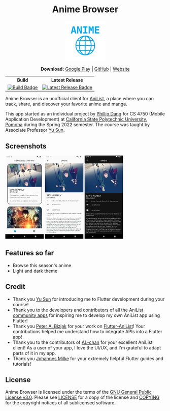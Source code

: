 <h1 align="center">Anime Browser</h1>

<p align="center">
  <a href="https://www.animebrowser.org/"><img alt="Anime Browser Logo" src="assets/icon/icon.png" width="25%"></a>
</p>

<p align="center">
  <b>Download:</b>
  <a href="https://play.google.com/store/apps/details?id=com.philripd.animebrowser">Google Play</a> |
  <a href="https://github.com/philripd/anime-browser/releases">GitHub</a> |
  <a href="https://www.animebrowser.org/">Website</a>
</p>

<div align="center">
  <table>
    <tr>
      <th>Build</th>
      <th>Latest Release</th>
    </tr>
    <tr>
      <td><a href="https://github.com/philripd/anime-browser/actions/workflows/build_push.yml"><img src="https://github.com/philripd/anime-browser/actions/workflows/build_push.yml/badge.svg?branch=main" alt="Build Badge"></a></td>
      <td><a href="https://github.com/philripd/anime-browser/releases"><img src="https://img.shields.io/github/release/philripd/anime-browser.svg?maxAge=3600&label=download" alt="Latest Release Badge"></a></td>
    </tr>
  </table>
</div>



Anime Browser is an unofficial client for [AniList](https://anilist.co/), a place where you can track, share, and discover your favorite anime and manga.

This app started as an individual project by [Phillip Dang](https://github.com/philripd/) for CS 4750 (Mobile Application Development) at [California State Polytechnic University, Pomona](https://www.cpp.edu/) during the Spring 2022 semester. The course was taught by Associate Professor [Yu Sun](https://github.com/sunyu912/).

## Screenshots
<img alt="Seasonal Anime Overview" src="assets/android/screenshots/v1.0.0/phone/seasonal-anime-overview-light.png" width="24%" ></a> <img alt="Media Details (Light Theme)" src="assets/android/screenshots/v1.0.0/phone/media-details-light.png" width="24%" ></a> <img alt="Media Details (Dark)" src="assets/android/screenshots/v1.0.0/phone/media-details-dark.png" width="24%" ></a>

## Features so far
- Browse this season's anime
- Light and dark theme

## Credit

- Thank you [Yu Sun](https://github.com/sunyu912/) for introducing me to Flutter development during your course!
- Thank you to the developers and contributors of all the AniList [community apps](https://anilist.co/apps) for inspiring me to develop my own AniList app using Flutter!
- Thank you [Peter A. Bizjak](https://github.com/sunderee) for your work on [Flutter-AniList](https://github.com/sunderee/Flutter-AniList)! Your contributions helped me understand how to integrate APIs into a Flutter app!
- Thank you to the contributors of [AL-chan](https://github.com/zend10/AL-chan) for your excellent AniList client! As a user of your app, I love the UI/UX, and I'm grateful to adapt parts of it in my app.
- Thank you [Johannes Milke](https://github.com/JohannesMilke) for your extremely helpful Flutter guides and tutorials!

## License

Anime Browser is licensed under the terms of the [GNU General Public License v3.0](https://www.gnu.org/licenses/gpl-3.0). Please see [LICENSE](https://github.com/philripd/anime-browser/blob/main/LICENSE) for a copy of the license and [COPYING](https://github.com/philripd/anime-browser/blob/main/COPYING.md) for the copyright notices of all sublicensed software.
